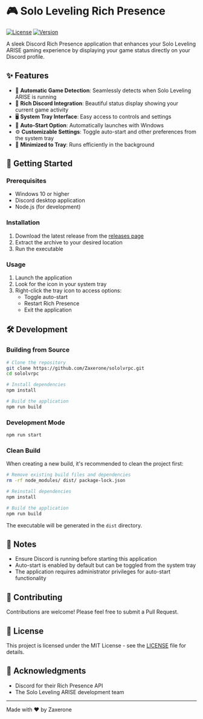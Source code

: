 # 🎮 Solo Leveling Rich Presence

[![License](https://img.shields.io/github/license/Zaxerone/SoloLvRPC)](LICENSE)
[![Version](https://img.shields.io/github/release/Zaxerone/SoloLvRPC)](https://github.com/Zaxerone/sololvrpc/releases)

A sleek Discord Rich Presence application that enhances your Solo Leveling ARISE gaming experience by displaying your game status directly on your Discord profile.

## ✨ Features

- 🎯 **Automatic Game Detection**: Seamlessly detects when Solo Leveling ARISE is running
- 🎨 **Rich Discord Integration**: Beautiful status display showing your current game activity
- 🖥️ **System Tray Interface**: Easy access to controls and settings
- 🔄 **Auto-Start Option**: Automatically launches with Windows
- ⚙️ **Customizable Settings**: Toggle auto-start and other preferences from the system tray
- 🔽 **Minimized to Tray**: Runs efficiently in the background

## 🚀 Getting Started

### Prerequisites

- Windows 10 or higher
- Discord desktop application
- Node.js (for development)

### Installation

1. Download the latest release from the [releases page](https://github.com/Zaxerone/SoloLvRPC/releases)
2. Extract the archive to your desired location
3. Run the executable

### Usage

1. Launch the application
2. Look for the icon in your system tray
3. Right-click the tray icon to access options:
   - Toggle auto-start
   - Restart Rich Presence
   - Exit the application

## 🛠️ Development

### Building from Source

```bash
# Clone the repository
git clone https://github.com/Zaxerone/sololvrpc.git
cd sololvrpc

# Install dependencies
npm install

# Build the application
npm run build
```

### Development Mode

```bash
npm run start
```

### Clean Build

When creating a new build, it's recommended to clean the project first:

```bash
# Remove existing build files and dependencies
rm -rf node_modules/ dist/ package-lock.json

# Reinstall dependencies
npm install

# Build the application
npm run build
```

The executable will be generated in the `dist` directory.

## 📝 Notes

- Ensure Discord is running before starting this application
- Auto-start is enabled by default but can be toggled from the system tray
- The application requires administrator privileges for auto-start functionality

## 🤝 Contributing

Contributions are welcome! Please feel free to submit a Pull Request.

## 📄 License

This project is licensed under the MIT License - see the [LICENSE](LICENSE) file for details.

## 🙏 Acknowledgments

- Discord for their Rich Presence API
- The Solo Leveling ARISE development team

---

Made with ❤️ by Zaxerone
